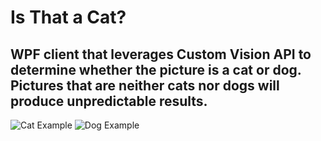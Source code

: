 # Is That a Cat?
## WPF client that leverages Custom Vision API to determine whether the picture is a cat or dog. Pictures that are neither cats nor dogs will produce unpredictable results.

![Cat Example]()
![Dog Example]()
